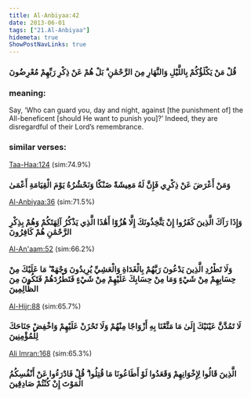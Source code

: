 ```yaml
---
title: Al-Anbiyaa:42
date: 2013-06-01
tags: ["21.Al-Anbiyaa"]
hidemeta: true 
ShowPostNavLinks: true 
---
```

### قُلْ مَنْ يَكْلَؤُكُمْ بِاللَّيْلِ وَالنَّهَارِ مِنَ الرَّحْمَٰنِ ۗ بَلْ هُمْ عَنْ ذِكْرِ رَبِّهِمْ مُعْرِضُونَ
### meaning: 
Say, ‘Who can guard you, day and night, against [the punishment of] the All-beneficent [should He want to punish you]?’ Indeed, they are disregardful of their Lord’s remembrance.
### similar verses: 

[Taa-Haa:124](/20/124) (sim:74.9%)

### وَمَنْ أَعْرَضَ عَنْ ذِكْرِي فَإِنَّ لَهُ مَعِيشَةً ضَنْكًا وَنَحْشُرُهُ يَوْمَ الْقِيَامَةِ أَعْمَىٰ

[Al-Anbiyaa:36](/21/36) (sim:71.5%)

### وَإِذَا رَآكَ الَّذِينَ كَفَرُوا إِنْ يَتَّخِذُونَكَ إِلَّا هُزُوًا أَهَٰذَا الَّذِي يَذْكُرُ آلِهَتَكُمْ وَهُمْ بِذِكْرِ الرَّحْمَٰنِ هُمْ كَافِرُونَ

[Al-An'aam:52](/6/52) (sim:66.2%)

### وَلَا تَطْرُدِ الَّذِينَ يَدْعُونَ رَبَّهُمْ بِالْغَدَاةِ وَالْعَشِيِّ يُرِيدُونَ وَجْهَهُ ۖ مَا عَلَيْكَ مِنْ حِسَابِهِمْ مِنْ شَيْءٍ وَمَا مِنْ حِسَابِكَ عَلَيْهِمْ مِنْ شَيْءٍ فَتَطْرُدَهُمْ فَتَكُونَ مِنَ الظَّالِمِينَ

[Al-Hijr:88](/15/88) (sim:65.7%)

### لَا تَمُدَّنَّ عَيْنَيْكَ إِلَىٰ مَا مَتَّعْنَا بِهِ أَزْوَاجًا مِنْهُمْ وَلَا تَحْزَنْ عَلَيْهِمْ وَاخْفِضْ جَنَاحَكَ لِلْمُؤْمِنِينَ

[Ali Imran:168](/3/168) (sim:65.3%)

### الَّذِينَ قَالُوا لِإِخْوَانِهِمْ وَقَعَدُوا لَوْ أَطَاعُونَا مَا قُتِلُوا ۗ قُلْ فَادْرَءُوا عَنْ أَنْفُسِكُمُ الْمَوْتَ إِنْ كُنْتُمْ صَادِقِينَ
